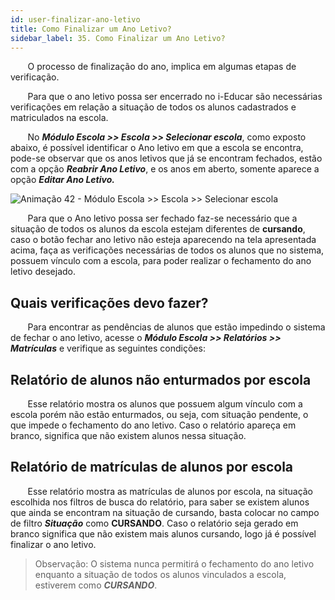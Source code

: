 ```yaml
---
id: user-finalizar-ano-letivo
title: Como Finalizar um Ano Letivo?
sidebar_label: 35. Como Finalizar um Ano Letivo?
---
```


&nbsp;&nbsp;&nbsp;&nbsp;&nbsp;&nbsp;&nbsp;O processo de finalização do ano, implica em algumas etapas de verificação.

&nbsp;&nbsp;&nbsp;&nbsp;&nbsp;&nbsp;&nbsp;Para que o ano letivo possa ser encerrado no i-Educar são necessárias verificações em relação a situação de todos os alunos cadastrados e matriculados na escola. 

&nbsp;&nbsp;&nbsp;&nbsp;&nbsp;&nbsp;&nbsp;No ***Módulo Escola >> Escola >> Selecionar escola***, como exposto abaixo, é possível identificar o Ano letivo em que a escola se encontra, pode-se observar que os anos letivos que já se encontram fechados, estão com a opção ***Reabrir Ano Letivo***, e os anos em aberto, somente aparece a opção ***Editar Ano Letivo.***

![Animação 42 - Módulo Escola >> Escola >> Selecionar escola](/img/user-docs/finalizar_ano_letivo.gif)

&nbsp;&nbsp;&nbsp;&nbsp;&nbsp;&nbsp;&nbsp;Para que o Ano letivo possa ser fechado faz-se necessário que a situação de todos os alunos da escola estejam diferentes de **cursando**, caso o botão fechar ano letivo não esteja aparecendo na tela apresentada acima, faça as verificações necessárias de todos os alunos que no sistema, possuem vínculo com a escola, para poder realizar o fechamento do ano letivo desejado.


## Quais verificações devo fazer?

&nbsp;&nbsp;&nbsp;&nbsp;&nbsp;&nbsp;&nbsp;Para encontrar as pendências de alunos que estão impedindo o sistema de fechar o ano letivo, acesse o ***Módulo Escola >> Relatórios >> Matrículas*** e verifique as seguintes condições:

## Relatório de alunos não enturmados por escola

&nbsp;&nbsp;&nbsp;&nbsp;&nbsp;&nbsp;&nbsp;Esse relatório mostra os alunos que possuem algum vínculo com a escola porém não estão enturmados, ou seja, com situação pendente, o que impede o fechamento do ano letivo. Caso o relatório apareça em branco, significa que não existem alunos nessa situação.

## Relatório de matrículas de alunos por escola

&nbsp;&nbsp;&nbsp;&nbsp;&nbsp;&nbsp;&nbsp;Esse relatório mostra as matrículas de alunos por escola, na situação escolhida nos filtros de busca do relatório, para saber se existem alunos que ainda se encontram na situação de cursando, basta colocar no campo de filtro ***Situação*** como **CURSANDO**. Caso o relatório seja gerado em branco significa que não existem mais alunos cursando, logo já é possível finalizar o ano letivo.

> Observação: O sistema nunca permitirá o fechamento do ano letivo enquanto a situação de todos os alunos vinculados a escola, estiverem como ***CURSANDO***.